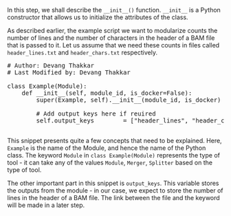 In this step, we shall describe the `__init__()` function. `__init__` is a Python constructor that allows us to initialize the attributes of the class.

As described earlier, the example script we want to modularize counts the number of lines and the number of characters in the header of a BAM file that is passed to it. Let us assume that we need these counts in files called `header_lines.txt` and `header_chars.txt` respectively.

<pre class="file" data-filename="Example.py" data-target="replace">
# Author: Devang Thakkar
# Last Modified by: Devang Thakkar

class Example(Module):
    def __init__(self, module_id, is_docker=False):
        super(Example, self).__init__(module_id, is_docker)
        
        # Add output keys here if reuired
        self.output_keys        = ["header_lines", "header_chars"]

</pre>

This snippet presents quite a few concepts that need to be explained. Here, `Example` is the name of the Module, and hence the name of the Python class. The keyword `Module` in `class Example(Module)` represents the type of tool - it can take any of the values `Module`, `Merger`, `Splitter` based on the type of tool.

The other important part in this snippet is `output_keys`. This variable stores the outputs from the module - in our case, we expect to store the number of lines in the header of a BAM file. The link between the file and the keyword will be made in a later step.
